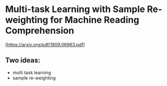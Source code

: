 # Multi-task Learning with Sample Re-weighting for Machine Reading Comprehension
[https://arxiv.org/pdf/1809.06963.pdf]
## Two ideas: 
- multi task learning
- sample re-weighting
